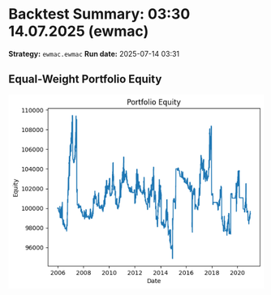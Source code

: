 # Backtest Summary: 03:30 14.07.2025 (ewmac)
**Strategy:** `ewmac.ewmac`
**Run date:** 2025-07-14 03:31

## Equal-Weight Portfolio Equity
![Portfolio Equity](portfolio/portfolio_equity.png)
